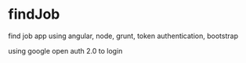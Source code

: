 findJob
=======

find job app using angular, node, grunt, token authentication, bootstrap

using google open auth 2.0 to login 
